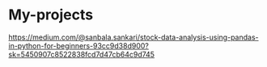 # My-projects
https://medium.com/@sanbala.sankari/stock-data-analysis-using-pandas-in-python-for-beginners-93cc9d38d900?sk=5450907c8522838fcd7d47cb64c9d745
